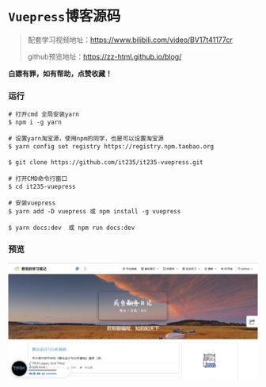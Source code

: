 # `Vuepress`博客源码

> 配套学习视频地址：https://www.bilibili.com/video/BV17t41177cr
>
> github预览地址：https://zz-html.github.io/blog/

**白嫖有罪，如有帮助，点赞收藏！**

### 运行

```
# 打开cmd 全局安装yarn
$ npm i -g yarn

# 设置yarn淘宝源，使用npm的同学，也是可以设置淘宝源
$ yarn config set registry https://registry.npm.taobao.org

$ git clone https://github.com/it235/it235-vuepress.git

# 打开CMD命令行窗口
$ cd it235-vuepress

# 安装vuepress
$ yarn add -D vuepress 或 npm install -g vuepress

$ yarn docs:dev  或 npm run docs:dev
```

### 预览

![1563786698861](./docs/.vuepress/public/view.png)

